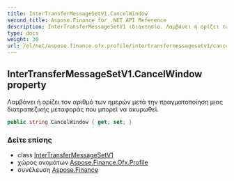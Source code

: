 ```yaml
---
title: InterTransferMessageSetV1.CancelWindow
second_title: Aspose.Finance for .NET API Reference
description: InterTransferMessageSetV1 ιδιοκτησία. Λαμβάνει ή ορίζει τον αριθμό των ημερών μετά την πραγματοποίηση μιας διατραπεζικής μεταφοράς που μπορεί να ακυρωθεί.
type: docs
weight: 30
url: /el/net/aspose.finance.ofx.profile/intertransfermessagesetv1/cancelwindow/
---
```

## InterTransferMessageSetV1.CancelWindow property

Λαμβάνει ή ορίζει τον αριθμό των ημερών μετά την πραγματοποίηση μιας διατραπεζικής μεταφοράς που μπορεί να ακυρωθεί.

```csharp
public string CancelWindow { get; set; }
```

### Δείτε επίσης

* class [InterTransferMessageSetV1](../)
* χώρος ονομάτων [Aspose.Finance.Ofx.Profile](../../intertransfermessagesetv1/)
* συνέλευση [Aspose.Finance](../../../)


